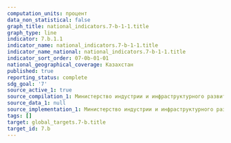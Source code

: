 ```yaml
---
computation_units: процент
data_non_statistical: false
graph_title: national_indicators.7-b-1-1.title
graph_type: line
indicator: 7.b.1.1
indicator_name: national_indicators.7-b-1-1.title
indicator_name_national: national_indicators.7-b-1-1.title
indicator_sort_order: 07-0b-01-01
national_geographical_coverage: Казахстан
published: true
reporting_status: complete
sdg_goal: '7'
source_active_1: true
source_compilation_1: Министерство индустрии и инфраструктурного развития РК
source_data_1: null
source_implementation_1: Министерство индустрии и инфраструктурного развития РК
tags: []
target: global_targets.7-b.title
target_id: 7.b
---
```

